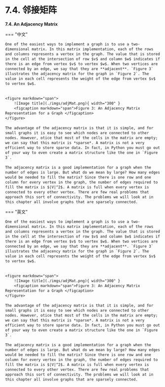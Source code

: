 # 7.4. 邻接矩阵

**7.4. An Adjacency Matrix**

=== "中文"

    One of the easiest ways to implement a graph is to use a two-dimensional matrix. In this matrix implementation, each of the rows and columns represents a vertex in the graph. The value that is stored in the cell at the intersection of row $v$ and column $w$ indicates if there is an edge from vertex $v$ to vertex $w$. When two vertices are connected by an edge, we say that they are **adjacent**. `Figure 3` illustrates the adjacency matrix for the graph in `Figure 2`. The value in each cell represents the weight of the edge from vertex $v$ to vertex $w$.
        
        
    <figure markdown="span">
        ![Image title](./imgs/adjMat.png){ width="300" }
        <figcaption markdown="span">Figure 3: An Adjacency Matrix Representation for a Graph </figcaption>
    </figure>
    
    The advantage of the adjacency matrix is that it is simple, and for small graphs it is easy to see which nodes are connected to other nodes. However, otice that most of the cells in the matrix are empty; we can say that this matrix is *sparse*. A matrix is not a very efficient way to store sparse data. In fact, in Python you must go out of your way to even create a matrix structure like the one in `Figure 3`.
    
    The adjacency matrix is a good implementation for a graph when the number of edges is large. But what do we mean by large? How many edges would be needed to fill the matrix? Since there is one row and one column for every vertex in the graph, the number of edges required to fill the matrix is $|V|^2$. A matrix is full when every vertex is connected to every other vertex. There are few real problems that approach this sort of connectivity. The problems we will look at in this chapter all involve graphs that are sparsely connected.

=== "英文"

    One of the easiest ways to implement a graph is to use a two-dimensional matrix. In this matrix implementation, each of the rows and columns represents a vertex in the graph. The value that is stored in the cell at the intersection of row $v$ and column $w$ indicates if there is an edge from vertex $v$ to vertex $w$. When two vertices are connected by an edge, we say that they are **adjacent**. `Figure 3` illustrates the adjacency matrix for the graph in `Figure 2`. The value in each cell represents the weight of the edge from vertex $v$ to vertex $w$.
        
        
    <figure markdown="span">
        ![Image title](./imgs/adjMat.png){ width="300" }
        <figcaption markdown="span">Figure 3: An Adjacency Matrix Representation for a Graph </figcaption>
    </figure>
    
    The advantage of the adjacency matrix is that it is simple, and for small graphs it is easy to see which nodes are connected to other nodes. However, otice that most of the cells in the matrix are empty; we can say that this matrix is *sparse*. A matrix is not a very efficient way to store sparse data. In fact, in Python you must go out of your way to even create a matrix structure like the one in `Figure 3`.
    
    The adjacency matrix is a good implementation for a graph when the number of edges is large. But what do we mean by large? How many edges would be needed to fill the matrix? Since there is one row and one column for every vertex in the graph, the number of edges required to fill the matrix is $|V|^2$. A matrix is full when every vertex is connected to every other vertex. There are few real problems that approach this sort of connectivity. The problems we will look at in this chapter all involve graphs that are sparsely connected.